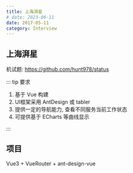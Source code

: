```yaml
---
title: 上海湃星
# date: 2023-06-11
date: 2017-05-11
category: Interview
---
```


## 上海湃星

机试题: https://github.com/hunt978/status

::: tip 要求

1. 基于 Vue 构建
2. UI框架采用 AntDesign 或 tabler
3. 提供一定的导航能力, 查看不同服务当前工作状态
4. 可提供基于 ECharts 等曲线显示

:::

## 项目

Vue3 + VueRouter + ant-design-vue
